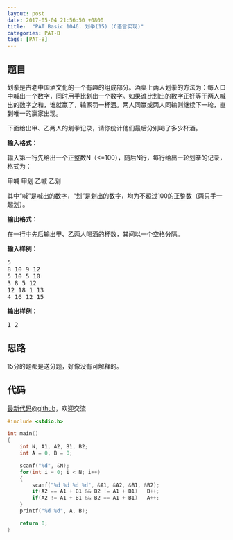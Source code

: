 ```yaml
---
layout: post
date: 2017-05-04 21:56:50 +0800
title:  "PAT Basic 1046. 划拳(15) (C语言实现)"
categories: PAT-B
tags: [PAT-B]
---
```


## 题目

<div id="problemContent">
<p>
划拳是古老中国酒文化的一个有趣的组成部分。酒桌上两人划拳的方法为：每人口中喊出一个数字，同时用手比划出一个数字。如果谁比划出的数字正好等于两人喊出的数字之和，谁就赢了，输家罚一杯酒。两人同赢或两人同输则继续下一轮，直到唯一的赢家出现。
</p>
<p>下面给出甲、乙两人的划拳记录，请你统计他们最后分别喝了多少杯酒。</p>
<p><b>
输入格式：
</b></p>
<p>
输入第一行先给出一个正整数N（&lt;=100），随后N行，每行给出一轮划拳的记录，格式为：</p>
<p>甲喊 甲划 乙喊 乙划</p>
<p>其中“喊”是喊出的数字，“划”是划出的数字，均为不超过100的正整数（两只手一起划）。
</p>
<p><b>
输出格式：
</b></p>
<p>
在一行中先后输出甲、乙两人喝酒的杯数，其间以一个空格分隔。</p>
<b>输入样例：</b><pre>
5
8 10 9 12
5 10 5 10
3 8 5 12
12 18 1 13
4 16 12 15
</pre>
<b>输出样例：</b><pre>
1 2
</pre>
</div>

## 思路

15分的题都是送分题，好像没有可解释的。

## 代码

[最新代码@github](https://github.com/OliverLew/PAT/blob/master/PATBasic/1046.c)，欢迎交流
```c
#include <stdio.h>

int main()
{
    int N, A1, A2, B1, B2;
    int A = 0, B = 0;

    scanf("%d", &N);
    for(int i = 0; i < N; i++)
    {
        scanf("%d %d %d %d", &A1, &A2, &B1, &B2);
        if(A2 == A1 + B1 && B2 != A1 + B1)   B++;
        if(A2 != A1 + B1 && B2 == A1 + B1)   A++;
    }
    printf("%d %d", A, B);

    return 0;
}

```